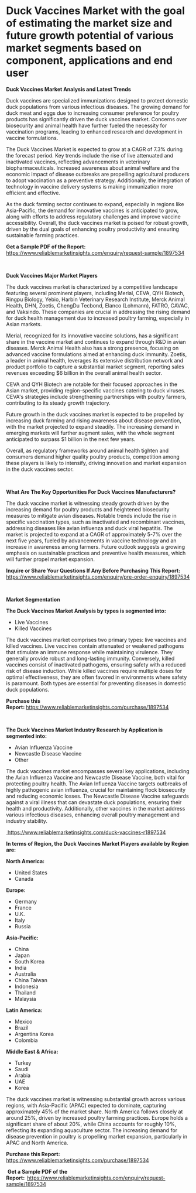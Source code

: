 <p><h1>Duck Vaccines Market with the goal of estimating the market size and future growth potential of various market segments based on component, applications and end user</h1></p><p><strong>Duck Vaccines Market Analysis and Latest Trends</strong></p>
<p><p>Duck vaccines are specialized immunizations designed to protect domestic duck populations from various infectious diseases. The growing demand for duck meat and eggs due to increasing consumer preference for poultry products has significantly driven the duck vaccines market. Concerns over biosecurity and animal health have further fueled the necessity for vaccination programs, leading to enhanced research and development in vaccine formulations.</p><p>The Duck Vaccines Market is expected to grow at a CAGR of 7.3% during the forecast period. Key trends include the rise of live attenuated and inactivated vaccines, reflecting advancements in veterinary biopharmaceuticals. Increased awareness about animal welfare and the economic impact of disease outbreaks are propelling agricultural producers to adopt vaccination as a preventive strategy. Additionally, the integration of technology in vaccine delivery systems is making immunization more efficient and effective. </p><p>As the duck farming sector continues to expand, especially in regions like Asia-Pacific, the demand for innovative vaccines is anticipated to grow, along with efforts to address regulatory challenges and improve vaccine accessibility. Overall, the duck vaccines market is poised for robust growth, driven by the dual goals of enhancing poultry productivity and ensuring sustainable farming practices.</p></p>
<p><strong>Get a Sample PDF of the Report:&nbsp;</strong> <a href="https://www.reliablemarketinsights.com/enquiry/request-sample/1897534?utm_campaign=3133&utm_medium=2&utm_source=Github&utm_content=ia&utm_term=19042025&utm_id=duck-vaccines">https://www.reliablemarketinsights.com/enquiry/request-sample/1897534</a></p>
<p>&nbsp;</p>
<p><strong>Duck Vaccines Major Market Players</strong></p>
<p><p>The duck vaccines market is characterized by a competitive landscape featuring several prominent players, including Merial, CEVA, QYH Biotech, Ringpu Biology, Yebio, Harbin Veterinary Research Institute, Merck Animal Health, DHN, Zoetis, ChengDu Tecbond, Elanco (Lohmann), FATRO, CAVAC, and Vaksindo. These companies are crucial in addressing the rising demand for duck health management due to increased poultry farming, especially in Asian markets.</p><p>Merial, recognized for its innovative vaccine solutions, has a significant share in the vaccine market and continues to expand through R&D in avian diseases. Merck Animal Health also has a strong presence, focusing on advanced vaccine formulations aimed at enhancing duck immunity. Zoetis, a leader in animal health, leverages its extensive distribution network and product portfolio to capture a substantial market segment, reporting sales revenues exceeding $6 billion in the overall animal health sector.</p><p>CEVA and QYH Biotech are notable for their focused approaches in the Asian market, providing region-specific vaccines catering to duck viruses. CEVA's strategies include strengthening partnerships with poultry farmers, contributing to its steady growth trajectory.</p><p>Future growth in the duck vaccines market is expected to be propelled by increasing duck farming and rising awareness about disease prevention, with the market projected to expand steadily. The increasing demand in emerging markets will further augment sales, with the whole segment anticipated to surpass $1 billion in the next few years.</p><p>Overall, as regulatory frameworks around animal health tighten and consumers demand higher quality poultry products, competition among these players is likely to intensify, driving innovation and market expansion in the duck vaccines sector.</p></p>
<p>&nbsp;</p>
<p><strong>What Are The Key Opportunities For Duck Vaccines Manufacturers?</strong></p>
<p><p>The duck vaccine market is witnessing steady growth driven by the increasing demand for poultry products and heightened biosecurity measures to mitigate avian diseases. Notable trends include the rise in specific vaccination types, such as inactivated and recombinant vaccines, addressing diseases like avian influenza and duck viral hepatitis. The market is projected to expand at a CAGR of approximately 5-7% over the next five years, fueled by advancements in vaccine technology and an increase in awareness among farmers. Future outlook suggests a growing emphasis on sustainable practices and preventive health measures, which will further propel market expansion.</p></p>
<p><strong>Inquire or Share Your Questions If Any Before Purchasing This Report:</strong> <a href="https://www.reliablemarketinsights.com/enquiry/pre-order-enquiry/1897534?utm_campaign=3133&utm_medium=2&utm_source=Github&utm_content=ia&utm_term=19042025&utm_id=duck-vaccines">https://www.reliablemarketinsights.com/enquiry/pre-order-enquiry/1897534</a></p>
<p>&nbsp;</p>
<p><strong>Market Segmentation</strong></p>
<p><strong>The Duck Vaccines Market Analysis by types is segmented into:</strong></p>
<p><ul><li>Live Vaccines</li><li>Killed Vaccines</li></ul></p>
<p><p>The duck vaccines market comprises two primary types: live vaccines and killed vaccines. Live vaccines contain attenuated or weakened pathogens that stimulate an immune response while maintaining virulence. They generally provide robust and long-lasting immunity. Conversely, killed vaccines consist of inactivated pathogens, ensuring safety with a reduced risk of disease induction. While killed vaccines require multiple doses for optimal effectiveness, they are often favored in environments where safety is paramount. Both types are essential for preventing diseases in domestic duck populations.</p></p>
<p><strong>Purchase this Report:&nbsp;</strong><a href="https://www.reliablemarketinsights.com/purchase/1897534?utm_campaign=3133&utm_medium=2&utm_source=Github&utm_content=ia&utm_term=19042025&utm_id=duck-vaccines">https://www.reliablemarketinsights.com/purchase/1897534</a></p>
<p>&nbsp;</p>
<p><strong>The Duck Vaccines Market Industry Research by Application is segmented into:</strong></p>
<p><ul><li>Avian Influenza Vaccine</li><li>Newcastle Disease Vaccine</li><li>Other</li></ul></p>
<p><p>The duck vaccines market encompasses several key applications, including the Avian Influenza Vaccine and Newcastle Disease Vaccine, both vital for protecting poultry health. The Avian Influenza Vaccine targets outbreaks of highly pathogenic avian influenza, crucial for maintaining flock biosecurity and reducing economic losses. The Newcastle Disease Vaccine safeguards against a viral illness that can devastate duck populations, ensuring their health and productivity. Additionally, other vaccines in the market address various infectious diseases, enhancing overall poultry management and industry stability.</p></p>
<p><a href="https://www.reliablemarketinsights.com/duck-vaccines-r1897534?utm_campaign=3133&utm_medium=2&utm_source=Github&utm_content=ia&utm_term=19042025&utm_id=duck-vaccines">&nbsp;https://www.reliablemarketinsights.com/duck-vaccines-r1897534</a></p>
<p><strong>In terms of Region, the Duck Vaccines Market Players available by Region are:</strong></p>
<p>
    <p> <strong> North America: </strong>
        <ul>
            <li>United States</li>
            <li>Canada</li>
        </ul>
        </p> 
    <p> <strong> Europe: </strong>
        <ul>
            <li>Germany</li>
            <li>France</li>
            <li>U.K.</li>
            <li>Italy</li>
            <li>Russia</li>
        </ul>
        </p> 
    <p> <strong> Asia-Pacific: </strong>
        <ul>
            <li>China</li>
            <li>Japan</li>
            <li>South Korea</li>
            <li>India</li>
            <li>Australia</li>
            <li>China Taiwan</li>
            <li>Indonesia</li>
            <li>Thailand</li>
            <li>Malaysia</li>
        </ul>
        </p> 
    <p> <strong> Latin America: </strong>
        <ul>
            <li>Mexico</li>
            <li>Brazil</li>
            <li>Argentina Korea</li>
            <li>Colombia</li>
        </ul>
        </p> 
    <p> <strong> Middle East & Africa: </strong>
        <ul>
            <li>Turkey</li>
            <li>Saudi</li>
            <li>Arabia</li>
            <li>UAE</li>
            <li>Korea</li>
        </ul>
    </p>
    </p>
<p><p>The duck vaccines market is witnessing substantial growth across various regions, with Asia-Pacific (APAC) expected to dominate, capturing approximately 45% of the market share. North America follows closely at around 25%, driven by increased poultry farming practices. Europe holds a significant share of about 20%, while China accounts for roughly 10%, reflecting its expanding aquaculture sector. The increasing demand for disease prevention in poultry is propelling market expansion, particularly in APAC and North America.</p></p>
<p><strong>Purchase this Report: </strong><a href="https://www.reliablemarketinsights.com/purchase/1897534?utm_campaign=3133&utm_medium=2&utm_source=Github&utm_content=ia&utm_term=19042025&utm_id=duck-vaccines">https://www.reliablemarketinsights.com/purchase/1897534</a></p>
<p>&nbsp;<strong>Get a Sample PDF of the Report:&nbsp;&nbsp;</strong><a href="https://www.reliablemarketinsights.com/enquiry/request-sample/1897534?utm_campaign=3133&utm_medium=2&utm_source=Github&utm_content=ia&utm_term=19042025&utm_id=duck-vaccines">https://www.reliablemarketinsights.com/enquiry/request-sample/1897534</a></p>
<p><strong></strong></p>
<p><p></p><p></p><p></p></p>